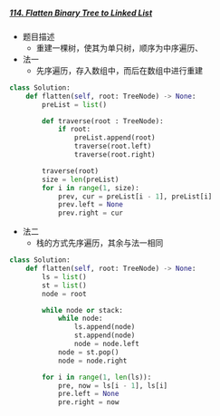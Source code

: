 ##### [114. Flatten Binary Tree to Linked List](https://leetcode-cn.com/problems/flatten-binary-tree-to-linked-list)

- 题目描述
  - 重建一棵树，使其为单只树，顺序为中序遍历、
- 法一
  - 先序遍历，存入数组中，而后在数组中进行重建
```python
class Solution:
    def flatten(self, root: TreeNode) -> None:
        preList = list()

        def traverse(root : TreeNode):
            if root:
                preList.append(root)
                traverse(root.left)
                traverse(root.right)

        traverse(root)
        size = len(preList)
        for i in range(1, size):
            prev, cur = preList[i - 1], preList[i]
            prev.left = None
            prev.right = cur
```

- 法二
  - 栈的方式先序遍历，其余与法一相同

```python
class Solution:
    def flatten(self, root: TreeNode) -> None:
        ls = list()
        st = list()
        node = root

        while node or stack:
            while node:
                ls.append(node)
                st.append(node)
                node = node.left
            node = st.pop()
            node = node.right

        for i in range(1, len(ls)):
            pre, now = ls[i - 1], ls[i]
            pre.left = None
            pre.right = now
```

